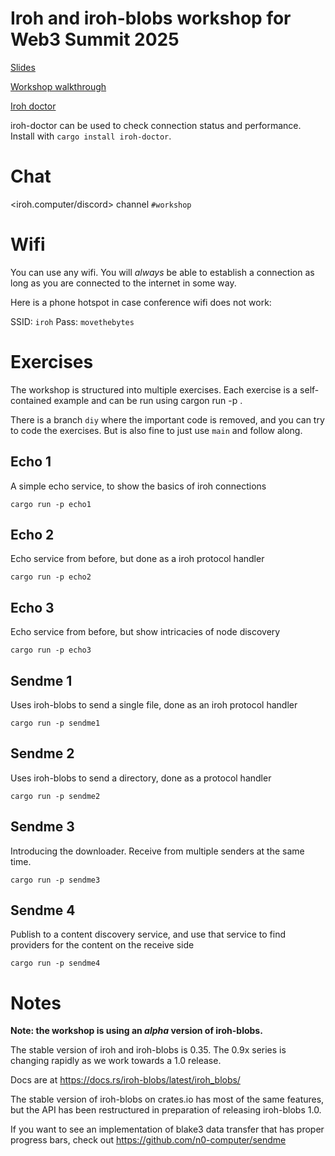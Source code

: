 # Iroh and iroh-blobs workshop for Web3 Summit 2025

[Slides](https://docs.google.com/presentation/d/e/2PACX-1vR5anKQBBwN69DDBcxKxO055Td39Dg_y5DZeQSgzcWRlmLOzbofGU_ThnteONllmO80gdlPoowLnhLi/pub?start=false&loop=false&delayms=3000)

[Workshop walkthrough](https://hackmd.io/@GMgEoX9mQWKh09CQ-JktgA/Ska1_pELgg)

[Iroh doctor](https://crates.io/crates/iroh-doctor)

iroh-doctor can be used to check connection status and performance. Install with `cargo install iroh-doctor`.

# Chat

<iroh.computer/discord> channel `#workshop`

# Wifi

You can use any wifi. You will *always* be able to establish a connection as long as you are connected to the internet in some way.

Here is a phone hotspot in case conference wifi does not work:

SSID: `iroh`
Pass: `movethebytes`

# Exercises

The workshop is structured into multiple exercises. Each exercise is a
self-contained example and can be run using cargon run -p <lessonname>.

There is a branch `diy` where the important code is removed, and you can try
to code the exercises. But is also fine to just use `main` and follow along.

## Echo 1

A simple echo service, to show the basics of iroh connections

```
cargo run -p echo1
```

## Echo 2

Echo service from before, but done as a iroh protocol handler

```
cargo run -p echo2
```

## Echo 3

Echo service from before, but show intricacies of node discovery

```
cargo run -p echo3
```

## Sendme 1

Uses iroh-blobs to send a single file, done as an iroh protocol handler

```
cargo run -p sendme1
```

## Sendme 2

Uses iroh-blobs to send a directory, done as a protocol handler

```
cargo run -p sendme2
```

## Sendme 3

Introducing the downloader. Receive from multiple senders at the same time.

```
cargo run -p sendme3
```

## Sendme 4

Publish to a content discovery service, and use that service to find providers
for the content on the receive side

```
cargo run -p sendme4
```

# Notes

<b>Note: the workshop is using an *alpha* version of iroh-blobs.</b>

The stable version of iroh and iroh-blobs is 0.35. The 0.9x series is changing
rapidly as we work towards a 1.0 release.

Docs are at https://docs.rs/iroh-blobs/latest/iroh_blobs/

The stable version of iroh-blobs on crates.io has most of the same features, but
the API has been restructured in preparation of releasing iroh-blobs 1.0.

If you want to see an implementation of blake3 data transfer that has proper
progress bars, check out https://github.com/n0-computer/sendme